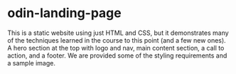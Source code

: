 # odin-landing-page
This is a static website using just HTML and CSS, but it demonstrates many
of the techniques learned in the course to this point (and a few new ones).
A hero section at the top with logo and nav, main content section, a call
to action, and a footer. We are provided some of the styling requirements 
and a sample image.

